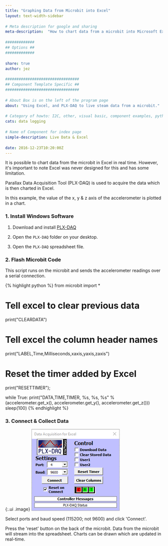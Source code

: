 ```yaml
---
title: "Graphing Data from Microbit into Excel"
layout: text-width-sidebar

# Meta description for google and sharing
meta-description:  "How to chart data from a microbit into Microsoft Excel."

#############
## Options ##
#############

share: true
author: jez

#################################
## Component Template Specific ##
#################################

# About Box is on the left of the program page
about: "Using Excel, and PLX-DAQ to live steam data from a microbit."

# Category of howto: I2C, other, visual basic, component examples, python, data logging
cats: data logging

# Name of Component for index page
simple-description: Live Data & Excel

date: 2016-12-23T10:20:00Z
---
```



It is possible to chart data from the microbit in Excel in real time. However, it's important to note Excel was never designed for this and has some limitation.

Parallax Data Acquisition Tool (PLX-DAQ) is used to acquire the data which is then charted in Excel.

In this example, the value of the x, y & z axis of the accelerometer is plotted in a chart.

### 1. Install Windows Software

1. Download and install [PLX-DAQ](https://www.parallax.com/downloads/plx-daq)

2. Open the `PLX-DAQ` folder on your desktop.

3. Open the `PLX-DAQ` spreadsheet file.


### 2. Flash Microbit Code

This script runs on the microbit and sends the accelerometer readings over a serial connection.

{% highlight python %}
from microbit import *

# Tell excel to clear previous data
print("CLEARDATA")

# Tell excel the column header names
print("LABEL,Time,Milliseconds,xaxis,yaxis,zaxis")

# Reset the timer added by Excel
print("RESETTIMER");

while True:
    print("DATA,TIME,TIMER, %s, %s, %s" % (accelerometer.get_x(),
                                           accelerometer.get_y(),
                                           accelerometer.get_z()))
    sleep(100)
{% endhighlight %}

### 3. Connect & Collect Data

{:.ui .image}
![Connect to Data Source](images/graphing-data-from-the-microbit-into-excel-PLX-DAQ.png)

Select ports and baud speed (115200; not 9600) and click 'Connect'.

Press the 'reset' button on the back of the microbit. Data from the microbit will stream into the spreadsheet. Charts can be drawn which are updated in real-time.
